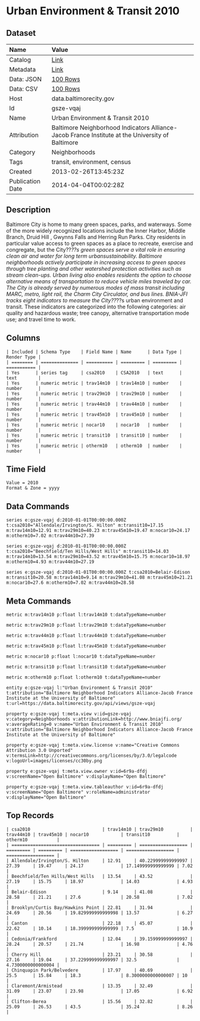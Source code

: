 # Urban Environment & Transit 2010

## Dataset

| Name | Value |
| :--- | :---- |
| Catalog | [Link](https://catalog.data.gov/dataset/urban-environment-transit-2010-c93c2) |
| Metadata | [Link](https://data.baltimorecity.gov/api/views/gsze-vqaj) |
| Data: JSON | [100 Rows](https://data.baltimorecity.gov/api/views/gsze-vqaj/rows.json?max_rows=100) |
| Data: CSV | [100 Rows](https://data.baltimorecity.gov/api/views/gsze-vqaj/rows.csv?max_rows=100) |
| Host | data.baltimorecity.gov |
| Id | gsze-vqaj |
| Name | Urban Environment & Transit 2010 |
| Attribution | Baltimore Neighborhood Indicators Alliance-Jacob France Institute at the University of Baltimore |
| Category | Neighborhoods |
| Tags | transit, environment, census |
| Created | 2013-02-26T13:45:23Z |
| Publication Date | 2014-04-04T00:02:28Z |

## Description

Baltimore City is home to many green spaces, parks, and waterways. Some of the more widely recognized locations include the Inner Harbor, Middle Branch, Druid Hill , Gwynns Falls and Herring Run Parks. City residents in particular value access to green spaces as a place to recreate, exercise and congregate, but the City??_??s green spaces serve a vital role in ensuring clean air and water for long term urbansustainability. Baltimore neighborhoods actively participate in increasing access to green spaces through tree planting and other watershed protection activities such as stream clean-ups. Urban living also enables residents the option to choose alternative means of transportation to reduce vehicle miles traveled by car. The City is already served by numerous modes of mass transit including MARC, metro, light rail, the Charm City Circulator, and bus lines. BNIA-JFI tracks eight indicators to measure the City??_??s urban environment and transit. These indicators are categorized into the following categories: air quality and hazardous waste; tree canopy, alternative transportation mode use; and travel time to work.

## Columns

```ls
| Included | Schema Type    | Field Name | Name      | Data Type | Render Type |
| ======== | ============== | ========== | ========= | ========= | =========== |
| Yes      | series tag     | csa2010    | CSA2010   | text      | text        |
| Yes      | numeric metric | trav14m10  | trav14m10 | number    | number      |
| Yes      | numeric metric | trav29m10  | trav29m10 | number    | number      |
| Yes      | numeric metric | trav44m10  | trav44m10 | number    | number      |
| Yes      | numeric metric | trav45m10  | trav45m10 | number    | number      |
| Yes      | numeric metric | nocar10    | nocar10   | number    | number      |
| Yes      | numeric metric | transit10  | transit10 | number    | number      |
| Yes      | numeric metric | otherm10   | otherm10  | number    | number      |
```

## Time Field

```ls
Value = 2010
Format & Zone = yyyy
```

## Data Commands

```ls
series e:gsze-vqaj d:2010-01-01T00:00:00.000Z t:csa2010="Allendale/Irvington/S. Hilton" m:transit10=17.15 m:trav14m10=12.91 m:trav29m10=40.23 m:trav45m10=19.47 m:nocar10=24.17 m:otherm10=7.02 m:trav44m10=27.39

series e:gsze-vqaj d:2010-01-01T00:00:00.000Z t:csa2010="Beechfield/Ten Hills/West Hills" m:transit10=14.03 m:trav14m10=13.54 m:trav29m10=43.52 m:trav45m10=15.75 m:nocar10=18.97 m:otherm10=4.93 m:trav44m10=27.19

series e:gsze-vqaj d:2010-01-01T00:00:00.000Z t:csa2010=Belair-Edison m:transit10=20.58 m:trav14m10=9.14 m:trav29m10=41.08 m:trav45m10=21.21 m:nocar10=27.6 m:otherm10=7.02 m:trav44m10=28.58
```

## Meta Commands

```ls
metric m:trav14m10 p:float l:trav14m10 t:dataTypeName=number

metric m:trav29m10 p:float l:trav29m10 t:dataTypeName=number

metric m:trav44m10 p:float l:trav44m10 t:dataTypeName=number

metric m:trav45m10 p:float l:trav45m10 t:dataTypeName=number

metric m:nocar10 p:float l:nocar10 t:dataTypeName=number

metric m:transit10 p:float l:transit10 t:dataTypeName=number

metric m:otherm10 p:float l:otherm10 t:dataTypeName=number

entity e:gsze-vqaj l:"Urban Environment & Transit 2010" t:attribution="Baltimore Neighborhood Indicators Alliance-Jacob France Institute at the University of Baltimore" t:url=https://data.baltimorecity.gov/api/views/gsze-vqaj

property e:gsze-vqaj t:meta.view v:id=gsze-vqaj v:category=Neighborhoods v:attributionLink=http://www.bniajfi.org/ v:averageRating=0 v:name="Urban Environment & Transit 2010" v:attribution="Baltimore Neighborhood Indicators Alliance-Jacob France Institute at the University of Baltimore"

property e:gsze-vqaj t:meta.view.license v:name="Creative Commons Attribution 3.0 Unported" v:termsLink=http://creativecommons.org/licenses/by/3.0/legalcode v:logoUrl=images/licenses/cc30by.png

property e:gsze-vqaj t:meta.view.owner v:id=6r9a-dfdj v:screenName="Open Baltimore" v:displayName="Open Baltimore"

property e:gsze-vqaj t:meta.view.tableauthor v:id=6r9a-dfdj v:screenName="Open Baltimore" v:roleName=administrator v:displayName="Open Baltimore"
```

## Top Records

```ls
| csa2010                           | trav14m10 | trav29m10          | trav44m10 | trav45m10 | nocar10            | transit10          | otherm10           | 
| ================================= | ========= | ================== | ========= | ========= | ================== | ================== | ================== | 
| Allendale/Irvington/S. Hilton     | 12.91     | 40.229999999999997 | 27.39     | 19.47     | 24.17              | 17.149999999999999 | 7.02               | 
| Beechfield/Ten Hills/West Hills   | 13.54     | 43.52              | 27.19     | 15.75     | 18.97              | 14.03              | 4.93               | 
| Belair-Edison                     | 9.14      | 41.08              | 28.58     | 21.21     | 27.6               | 20.58              | 7.02               | 
| Brooklyn/Curtis Bay/Hawkins Point | 22.81     | 31.94              | 24.69     | 20.56     | 19.829999999999998 | 13.57              | 6.27               | 
| Canton                            | 22.18     | 45.07              | 22.62     | 10.14     | 18.399999999999999 | 7.5                | 10.9               | 
| Cedonia/Frankford                 | 12.04     | 39.159999999999997 | 28.24     | 20.57     | 21.74              | 16.98              | 4.76               | 
| Cherry Hill                       | 23.21     | 30.58              | 27.16     | 19.04     | 37.229999999999997 | 32.5               | 4.7300000000000004 | 
| Chinquapin Park/Belvedere         | 17.97     | 40.69              | 25.5      | 15.84     | 18.3               | 8.3000000000000007 | 10                 | 
| Claremont/Armistead               | 13.35     | 32.49              | 31.09     | 23.07     | 23.98              | 17.05              | 6.92               | 
| Clifton-Berea                     | 15.56     | 32.82              | 25.09     | 26.53     | 43.5               | 35.24              | 8.26               | 
```